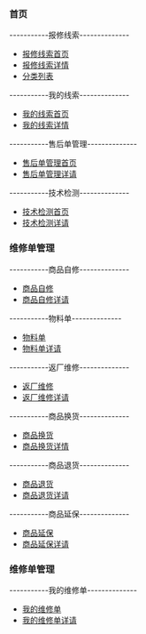 ### **首页**

-----------报修线索--------------

 - [报修线索首页](clue_index)
 - [报修线索详情](clue_info)
 - [分类列表](clue_cate)
 
-----------我的线索--------------
 - [我的线索首页](myclue_index)
 - [我的线索详情](myclue_info)

-----------售后单管理--------------
 - [售后单管理首页](fxd_index)
 - [售后单管理详请](fxd_info)

-----------技术检测--------------
 - [技术检测首页](check_index)
 - [技术检测详请](check_info)

### **维修单管理**
-----------商品自修--------------
 - [商品自修](zixiu_index)
 - [商品自修详请](zixiu_info)

-----------物料单--------------
 - [物料单](materal_index)
 - [物料单详请](materal_info)

-----------返厂维修--------------
 - [返厂维修](fanchang_index)
 - [返厂维修详请](fanchang_info)

-----------商品换货--------------
 - [商品换货](huanhuo_index)
 - [商品换货详情](huanhuo_info)

-----------商品退货--------------
 - [商品退货](tuihuo_index)
 - [商品退货详请](tuihuo_info)

-----------商品延保--------------
 - [商品延保](yanbao_index)
 - [商品延保详请](yanbao_info)

### **维修单管理**
-----------我的维修单--------------
 - [我的维修单](myrxd_index)
 - [我的维修单详请](myfxd_info)